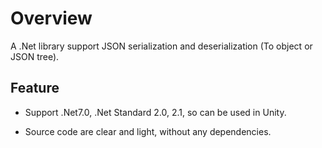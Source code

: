# Overview
A .Net library support JSON serialization and deserialization (To object or JSON tree).

## Feature

- Support .Net7.0, .Net Standard 2.0, 2.1, so can be used in Unity.

- Source code are clear and light, without any dependencies.
